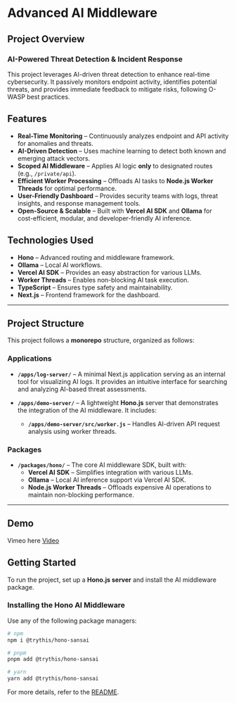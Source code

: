 # **Advanced AI Middleware**

## **Project Overview**

### **AI-Powered Threat Detection & Incident Response**

This project leverages AI-driven threat detection to enhance real-time cybersecurity. It passively monitors endpoint activity, identifies potential threats, and provides immediate feedback to mitigate risks, following O-WASP best practices.

## **Features**

- **Real-Time Monitoring** – Continuously analyzes endpoint and API activity for anomalies and threats.
- **AI-Driven Detection** – Uses machine learning to detect both known and emerging attack vectors.
- **Scoped AI Middleware** – Applies AI logic **only** to designated routes (e.g., `/private/api`).
- **Efficient Worker Processing** – Offloads AI tasks to **Node.js Worker Threads** for optimal performance.
- **User-Friendly Dashboard** – Provides security teams with logs, threat insights, and response management tools.
- **Open-Source & Scalable** – Built with **Vercel AI SDK** and **Ollama** for cost-efficient, modular, and developer-friendly AI inference.

## **Technologies Used**

- **Hono** – Advanced routing and middleware framework.
- **Ollama** – Local AI workflows.
- **Vercel AI SDK** – Provides an easy abstraction for various LLMs.
- **Worker Threads** – Enables non-blocking AI task execution.
- **TypeScript** – Ensures type safety and maintainability.
- **Next.js** – Frontend framework for the dashboard.

---

## **Project Structure**

This project follows a **monorepo** structure, organized as follows:

### **Applications**

- **`/apps/log-server/`** – A minimal Next.js application serving as an internal tool for visualizing AI logs. It provides an intuitive interface for searching and analyzing AI-based threat assessments.

- **`/apps/demo-server/`** – A lightweight **Hono.js** server that demonstrates the integration of the AI middleware. It includes:
  - **`/apps/demo-server/src/worker.js`** – Handles AI-driven API request analysis using worker threads.

### **Packages**

- **`/packages/hono/`** – The core AI middleware SDK, built with:
  - **Vercel AI SDK** – Simplifies integration with various LLMs.
  - **Ollama** – Local AI inference support via Vercel AI SDK.
  - **Node.js Worker Threads** – Offloads expensive AI operations to maintain non-blocking performance.

---

## Demo

Vimeo here [Video](https://vimeo.com/1066139866?share=copy)

## **Getting Started**

To run the project, set up a **Hono.js server** and install the AI middleware package.

### **Installing the Hono AI Middleware**

Use any of the following package managers:

```sh
# npm
npm i @trythis/hono-sansai

# pnpm
pnpm add @trythis/hono-sansai

# yarn
yarn add @trythis/hono-sansai
```

For more details, refer to the [README](packages/hono/README.md).
